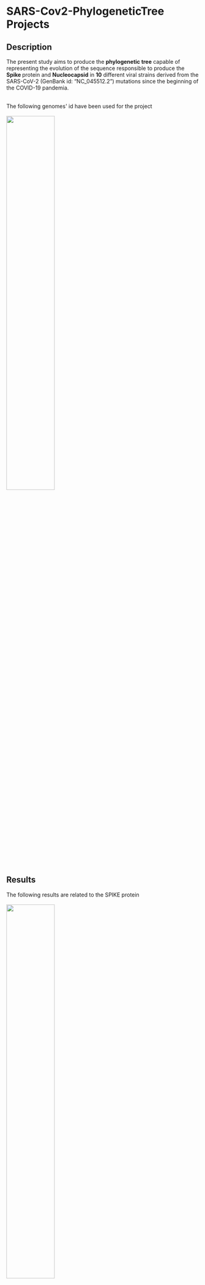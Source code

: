 <h1>SARS-Cov2-PhylogeneticTree Projects</h1>

<h2>Description</h2>
The present study aims to produce the <b>phylogenetic tree</b> capable of representing the evolution of the sequence responsible to produce the <b> Spike </b> protein and <b>Nucleocapsid</b> in <b>10</b> different viral strains derived from the SARS-CoV-2 (GenBank id: “NC_045512.2”) mutations since the beginning of the COVID-19 pandemia.
<br />

<br>The following genomes' id have been used for the project
<br>
<br><img src="https://i.imgur.com/b1f3s6v.png" height="50%" width="50%" alt=""/>

<h2>Results</h2>
The following results are related to the SPIKE protein
<br>
<br><img src="https://i.imgur.com/kshuhmZ.png" height="50%" width="50%" alt=""/> 
<img src="https://i.imgur.com/vyaiASr.png" height="50%" width="50%" alt=""/>

<h2>Documentation</h2>
For further readings about the project --> <a href="Biopython/SARS-Cov2-PhylogeneticTree/Project_description.docx">(📄)</a>

<h2>Languages and Utilities Used</h2>

- <b>Python</b>
- <b>Biopython</b> (SeqIO, Entreez, AlignIO, SeqRecord, Phylo, substitution_matrices, PairwiseAligner, etc.)
- <b>Matplotlib</b>

<h2>Environments Used </h2>

- <b>Jupyter Notebook</b> 
